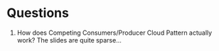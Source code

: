 # Questions

1. How does Competing Consumers/Producer Cloud Pattern actually work? The slides are quite sparse...